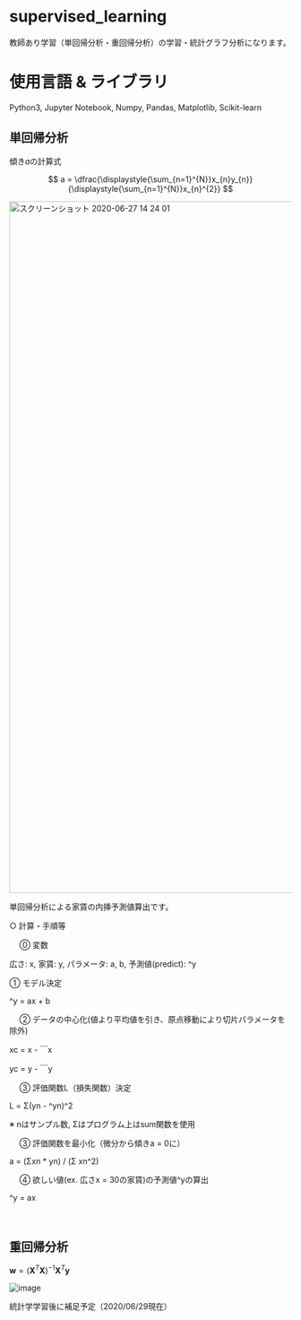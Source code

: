 # supervised_learning

教師あり学習（単回帰分析・重回帰分析）の学習・統計グラフ分析になります。




# 使用言語 & ライブラリ

Python3, Jupyter Notebook, Numpy, Pandas, Matplotlib, Scikit-learn

## 単回帰分析

傾き$a$の計算式

$$
a = \dfrac{\displaystyle{\sum_{n=1}^{N}}x_{n}y_{n}}
{\displaystyle{\sum_{n=1}^{N}}x_{n}^{2}}
$$

<img width="1234" alt="スクリーンショット 2020-06-27 14 24 01" src="https://user-images.githubusercontent.com/50135286/85981626-7a7d3580-ba1f-11ea-9790-0390bb0f47ad.png">

単回帰分析による家賃の内挿予測値算出です。

○ 計算・手順等

　
⓪ 変数

広さ: x, 家賃: y, パラメータ: a, b, 予測値(predict): ^y
　

① モデル決定

 ^y = ax + b

　
② データの中心化(値より平均値を引き、原点移動により切片パラメータを除外)

xc = x - ￣x

yc = y - ￣y

　
③ 評価関数L（損失関数）決定

L = Σ(yn - ^yn)^2

 ※ nはサンプル数, Σはプログラム上はsum関数を使用

　
③ 評価関数を最小化（微分から傾きa = 0に）

a = (Σxn * yn) / (Σ xn^2)

　
④ 欲しい値(ex. 広さx = 30の家賃)の予測値^yの算出

^y = ax

　　
  
## 重回帰分析

$\boldsymbol{w} = (\boldsymbol{X}^{T}\boldsymbol{X})^{-1}\boldsymbol{X}^{T}\boldsymbol{y}$

![image](https://user-images.githubusercontent.com/50135286/85982627-22dfc980-ba21-11ea-9f6e-9dac95a5b9b6.png)

統計学学習後に補足予定（2020/06/29現在）

